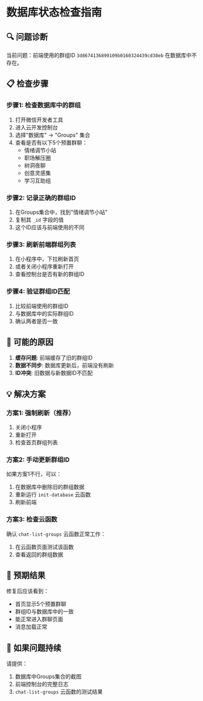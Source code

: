# 数据库状态检查指南

## 🔍 问题诊断

当前问题：前端使用的群组ID `3d8674136899109b0160324439cd38eb` 在数据库中不存在。

## 📋 检查步骤

### 步骤1: 检查数据库中的群组
1. 打开微信开发者工具
2. 进入云开发控制台
3. 选择"数据库" → "Groups" 集合
4. 查看是否有以下5个预置群聊：
   - 情绪调节小站
   - 职场解压圈
   - 树洞夜聊
   - 创意灵感集
   - 学习互助组

### 步骤2: 记录正确的群组ID
1. 在Groups集合中，找到"情绪调节小站"
2. 复制其 `_id` 字段的值
3. 这个ID应该与前端使用的不同

### 步骤3: 刷新前端群组列表
1. 在小程序中，下拉刷新首页
2. 或者关闭小程序重新打开
3. 查看控制台是否有新的群组ID

### 步骤4: 验证群组ID匹配
1. 比较前端使用的群组ID
2. 与数据库中的实际群组ID
3. 确认两者是否一致

## 🚨 可能的原因

1. **缓存问题**: 前端缓存了旧的群组ID
2. **数据不同步**: 数据库更新后，前端没有刷新
3. **ID冲突**: 旧数据与新数据ID不匹配

## 💡 解决方案

### 方案1: 强制刷新（推荐）
1. 关闭小程序
2. 重新打开
3. 检查首页群组列表

### 方案2: 手动更新群组ID
如果方案1不行，可以：
1. 在数据库中删除旧的群组数据
2. 重新运行 `init-database` 云函数
3. 刷新前端

### 方案3: 检查云函数
确认 `chat-list-groups` 云函数正常工作：
1. 在云函数页面测试该函数
2. 查看返回的群组数据

## 📱 预期结果

修复后应该看到：
- 首页显示5个预置群聊
- 群组ID与数据库中的一致
- 能正常进入群聊页面
- 消息加载正常

## 🔧 如果问题持续

请提供：
1. 数据库中Groups集合的截图
2. 前端控制台的完整日志
3. `chat-list-groups` 云函数的测试结果
